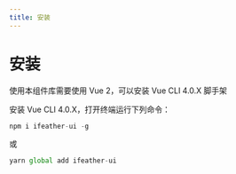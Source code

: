 ```yaml
---
title: 安装
---
```

# 安装

使用本组件库需要使用 Vue 2，可以安装 Vue CLI 4.0.X 脚手架

安装 Vue CLI 4.0.X，打开终端运行下列命令：
``` js
npm i ifeather-ui -g
```
或
``` js
yarn global add ifeather-ui
```